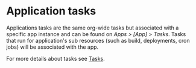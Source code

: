# Application tasks

Applications tasks are the same org-wide tasks but associated with a specific app instance and can be found on _Apps > [App] > Tasks_. Tasks that run for application's sub resources (such as build, deployments, cron jobs) will be associated with the app.

For more details about tasks see [Tasks](../tasks.md).
